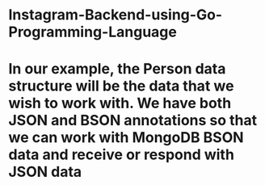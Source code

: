 # Instagram-Backend-using-Go-Programming-Language

# In our example, the Person data structure will be the data that we wish to work with. We have both JSON and BSON annotations so that we can work with MongoDB BSON data and receive or respond with JSON data
